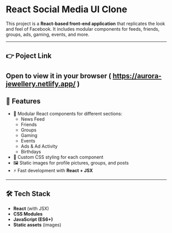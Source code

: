 # React Social Media UI Clone

This project is a **React-based front-end application** that replicates the look and feel of Facebook. It includes modular components for feeds, friends, groups, ads, gaming, events, and more.

---
## 👉 Poject Link

Open to view it in your browser ( https://aurora-jewellery.netlify.app/ )
---
## 🚀 Features

- 📌 Modular React components for different sections:
  - News Feed
  - Friends
  - Groups
  - Gaming
  - Events
  - Ads & Ad Activity
  - Birthdays
- 🎨 Custom CSS styling for each component
- 🖼️ Static images for profile pictures, groups, and posts
- ⚡ Fast development with **React + JSX**

---

## 🛠️ Tech Stack

- **React** (with JSX)
- **CSS Modules**
- **JavaScript (ES6+)**
- **Static assets** (images)
